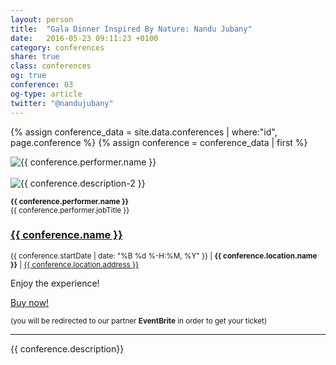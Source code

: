 ```yaml
---
layout: person
title:  "Gala Dinner Inspired By Nature: Nandu Jubany"
date:   2016-05-23 09:11:23 +0100
category: conferences
share: true
class: conferences
og: true
conference: 03
og-type: article
twitter: "@nandujubany"
---
```


{% assign conference_data = site.data.conferences | where:"id", page.conference %}
{% assign conference = conference_data | first %}
<div class="speaker">
	<div class="photo-wrapper rounded"><img src="/assets/img/speakers/{{ conference.performer.image }}" alt="{{ conference.performer.name }}" class="img-responsive"></div><br/>
	<div class="photo-wrapper rounded"><img src="/assets/img/speakers/{{ conference.performer.image-recipe }}" alt="{{ conference.description-2 }}" class="img-responsive"></div>
	<p class="text-alt"><small><strong>{{ conference.performer.name }}</strong><br/>{{ conference.performer.jobTitle }}</small></p>
	<h3 class="name"><a href="{{ conference.offers.url }}">{{ conference.name }}</a></h3>
	<p class="text-alt"><small>{{ conference.startDate | date: "%B %d %-H:%M, %Y" }} | <strong>{{ conference.location.name }}</strong> | <a href="{{ conference.location.googleMap }}">{{ conference.location.address }}</a></small></p>
	<div class="btns-container">
		<p>Enjoy the experience!</p>
		<a href="/#inscriptions" class="btn btn-md">Buy now!</a>
		<p><small>(you will be redirected to our partner <strong>EventBrite</strong> in order to get your ticket)</small></p>
	</div>
	<hr/>
	<p class="about text-left">{{ conference.description}} </p>
</div>